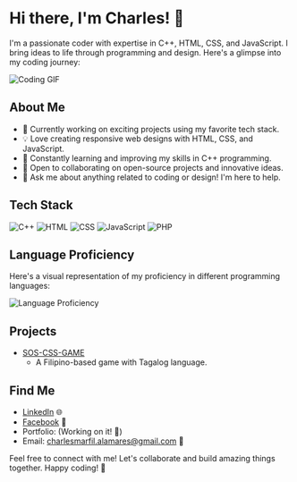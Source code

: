 # Hi there, I'm Charles! 👋

I'm a passionate coder with expertise in C++, HTML, CSS, and JavaScript. I bring ideas to life through programming and design. Here's a glimpse into my coding journey:

![Coding GIF](https://media.giphy.com/media/3o7buirYcmV5nSwIRW/giphy.gif)

## About Me

- 🚀 Currently working on exciting projects using my favorite tech stack.
- 💡 Love creating responsive web designs with HTML, CSS, and JavaScript.
- 🌱 Constantly learning and improving my skills in C++ programming.
- 👯 Open to collaborating on open-source projects and innovative ideas.
- 💬 Ask me about anything related to coding or design! I'm here to help.

## Tech Stack

<p>
    <a href="#" style="text-decoration: none;">
        <img src="https://img.shields.io/badge/C++-00599C?style=for-the-badge&logo=c%2B%2B&logoColor=white" alt="C++">
    </a>
    <a href="#" style="text-decoration: none;">
        <img src="https://img.shields.io/badge/HTML-E34F26?style=for-the-badge&logo=html5&logoColor=white" alt="HTML">
    </a>
    <a href="#" style="text-decoration: none;">
        <img src="https://img.shields.io/badge/CSS-1572B6?style=for-the-badge&logo=css3&logoColor=white" alt="CSS">
    </a>
    <a href="#" style="text-decoration: none;">
        <img src="https://img.shields.io/badge/JavaScript-F7DF1E?style=for-the-badge&logo=javascript&logoColor=black" alt="JavaScript">
    </a>
    <a href="#" style="text-decoration: none;">
        <img src="https://img.shields.io/badge/PHP-4F5B93?style=for-the-badge&logo=php&logoColor=white" alt="PHP">
    </a>
</p>

## Language Proficiency

Here's a visual representation of my proficiency in different programming languages:

![Language Proficiency](https://quickchart.io/chart?c={type:'bar',data:{labels:['C++','HTML','CSS','JavaScript','PHP'],datasets:[{label:'Proficiency',data:[75,85,80,80,80]}]},options:{scales:{y:{beginAtZero:true}}}})

## Projects

- [SOS-CSS-GAME](https://charuzu28.github.io/CSS-SOS-GAME/)
  - A Filipino-based game with Tagalog language.

## Find Me

- [LinkedIn](https://www.linkedin.com/in/charles-alamares-106601279/) 🌐
- [Facebook](https://www.facebook.com/AnnoyingASF) 💬
- Portfolio: (Working on it! 🚧)
- Email: [charlesmarfil.alamares@gmail.com](mailto:charlesmarfil.alamares@gmail.com) 📧

Feel free to connect with me! Let's collaborate and build amazing things together. Happy coding! 🚀
